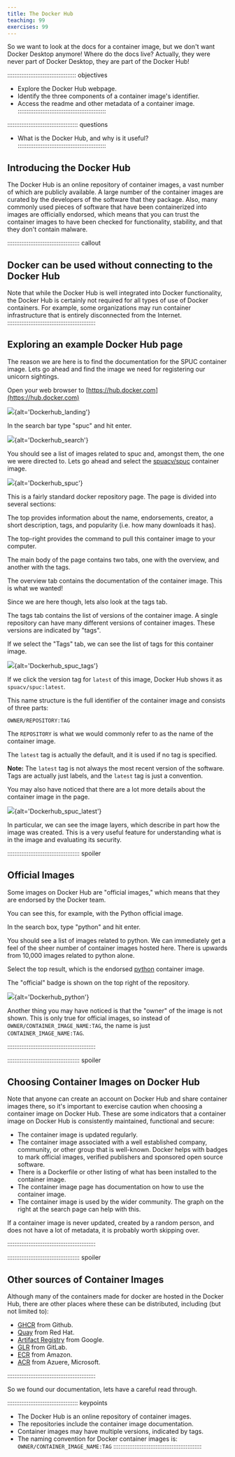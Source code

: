 ```yaml
---
title: The Docker Hub
teaching: 99
exercises: 99
---
```


So we want to look at the docs for a container image, but we don't want Docker Desktop anymore!
Where do the docs live?
Actually, they were never part of Docker Desktop, they are part of the Docker Hub!

::::::::::::::::::::::::::::::::::::::: objectives
- Explore the Docker Hub webpage.
- Identify the three components of a container image's identifier.
- Access the readme and other metadata of a container image.
::::::::::::::::::::::::::::::::::::::::::::::::::

:::::::::::::::::::::::::::::::::::::::: questions
- What is the Docker Hub, and why is it useful?
::::::::::::::::::::::::::::::::::::::::::::::::::


## Introducing the Docker Hub

The Docker Hub is an online repository of container images, a vast number of which are publicly available.
A large number of the container images are curated by the developers of the software that they package.
Also, many commonly used pieces of software that have been containerized into images are officially endorsed,
which means that you can trust the container images to have been checked for functionality,
stability, and that they don't contain malware.


:::::::::::::::::::::::::::::::::::::::::  callout
## Docker can be used without connecting to the Docker Hub

Note that while the Docker Hub is well integrated into Docker functionality,
the Docker Hub is certainly not required for all types of use of Docker containers.
For example, some organizations may run container infrastructure that is entirely disconnected from the Internet.
::::::::::::::::::::::::::::::::::::::::::::::::::


## Exploring an example Docker Hub page

The reason we are here is to find the documentation for the SPUC container image.
Lets go ahead and find the image we need for registering our unicorn sightings.

Open your web browser to [https://hub.docker.com](https://hub.docker.com)

![](fig/docker-hub/landing.png){alt='Dockerhub\_landing'}

In the search bar type "spuc" and hit enter.

![](fig/docker-hub/search_spuc.png){alt='Dockerhub\_search'}

You should see a list of images related to spuc and, amongst them, the one we were directed to.
Lets go ahead and select the [spuacv/spuc](https://hub.docker.com/r/spuacv/spuc) container image.

![](fig/docker-hub/spuc.png){alt='Dockerhub\_spuc'}

This is a fairly standard docker repository page.
The page is divided into several sections:

The top provides information about the name, endorsements, creator, a short description, tags,
and popularity (i.e. how many downloads it has).

The top-right provides the command to pull this container image to your computer.

The main body of the page contains two tabs, one with the overview, and another with the tags.

The overview tab contains the documentation of the container image.
This is what we wanted!

Since we are here though, lets also look at the tags tab.

The tags tab contains the list of versions of the container image. 
A single repository can have many different versions of container images.
These versions are indicated by "tags".

If we select the "Tags" tab, we can see the list of tags for this container image.

![](fig/docker-hub/spuc_tags.png){alt='Dockerhub\_spuc\_tags'}

If we click the version tag for `latest` of this image, Docker Hub shows it as `spuacv/spuc:latest`.

This name structure is the full identifier of the container image and consists of three parts:

```
OWNER/REPOSITORY:TAG
```
The `REPOSITORY` is what we would commonly refer to as the name of the container image.

The `latest` tag is actually the default, and it is used if no tag is specified.

**Note:** The `latest` tag is not always the most recent version of the software.
Tags are actually just labels, and the `latest` tag is just a convention.

You may also have noticed that there are a lot more details about the container image in the page.

![](fig/docker-hub/spuc_latest.png){alt='Dockerhub\_spuc_latest'}

In particular, we can see the image layers, which describe in part how the image was created.
This is a very useful feature for understanding what is in the image and evaluating its security.


:::::::::::::::::::::::::::::::::::::::::  spoiler

## Official Images

Some images on Docker Hub are "official images," which means that they are endorsed by the Docker team.

You can see this, for example, with the Python official image.

In the search box, type "python" and hit enter.

You should see a list of images related to python.
We can immediately get a feel of the sheer number of container images hosted here.
There is upwards from 10,000 images related to python alone.

Select the top result, which is the endorsed [python](https://hub.docker.com/_/python) container image.

The "official" badge is shown on the top right of the repository.

![](fig/docker-hub/python.png){alt='Dockerhub\_python'}

Another thing you may have noticed is that the "owner" of the image is not shown.
This is only true for official images, so instead of `OWNER/CONTAINER_IMAGE_NAME:TAG`,
the name is just `CONTAINER_IMAGE_NAME:TAG`.

::::::::::::::::::::::::::::::::::::::::::::::::::

:::::::::::::::::::::::::::::::::::::::::  spoiler

## Choosing Container Images on Docker Hub

Note that anyone can create an account on Docker Hub and share container images there,
so it's important to exercise caution when choosing a container image on Docker Hub. These
are some indicators that a container image on Docker Hub is consistently maintained,
functional and secure:

- The container image is updated regularly.
- The container image associated with a well established company, community, or other group that is well-known.
  Docker helps with badges to mark official images, verified publishers and sponsored open source software.
- There is a Dockerfile or other listing of what has been installed to the container image.
- The container image page has documentation on how to use the container image.
- The container image is used by the wider community.
  The graph on the right at the search page can help with this.

If a container image is never updated, created by a random person, and does not have a lot
of metadata, it is probably worth skipping over.

::::::::::::::::::::::::::::::::::::::::::::::::::

:::::::::::::::::::::::::::::::::::::::::  spoiler

## Other sources of Container Images

Although many of the containers made for docker are hosted in the Docker Hub, there are other places where these can be distributed, including (but not limited to):

- [GHCR](https://github.com/features/packages) from Github.
- [Quay](https://quay.io/) from Red Hat.
- [Artifact Registry](https://cloud.google.com/artifact-registry) from Google.
- [GLR](https://docs.gitlab.com/ee/user/packages/container_registry/) from GitLab.
- [ECR](https://aws.amazon.com/ecr/) from Amazon.
- [ACR](https://azure.microsoft.com/en-us/products/container-registry) from Azuere, Microsoft.

::::::::::::::::::::::::::::::::::::::::::::::::::

So we found our documentation, lets have a careful read through.

:::::::::::::::::::::::::::::::::::::::: keypoints
- The Docker Hub is an online repository of container images.
- The repositories include the container image documentation.
- Container images may have multiple versions, indicated by tags.
- The naming convention for Docker container images is: `OWNER/CONTAINER_IMAGE_NAME:TAG`
::::::::::::::::::::::::::::::::::::::::::::::::::
